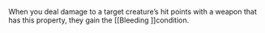 When you deal damage to a target creature’s hit points with a weapon that has this property, they gain the [[Bleeding ]]condition. 